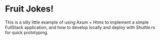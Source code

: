 # Fruit Jokes!

This is a silly little example of using Axum + Htmx to implement a simple FullStack application, and how to develop locally and deploy with Shuttle.rs for quick prototyping.